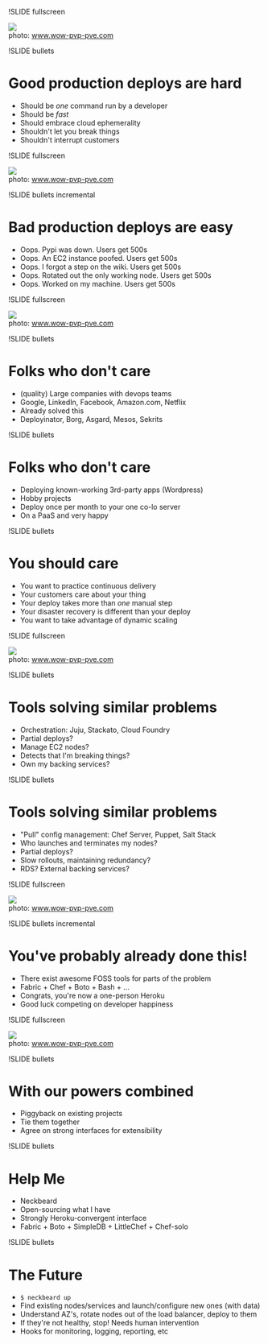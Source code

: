 !SLIDE fullscreen

<img src="neckbeard.jpg">
<br />
<div class="photo-credits">
        photo: <a href="http://www.wow-pvp-pve.com/wowpvp/1121-DoTs-and-Resilience.html">
www.wow-pvp-pve.com</a>
</div>

!SLIDE bullets
# Good production deploys are hard

* Should be *one* command run by a developer
* Should be *fast*
* Should embrace cloud ephemerality
* Shouldn't let you break things
* Shouldn't interrupt customers

!SLIDE fullscreen

<img src="deploy_disaster.jpg">
<br />
<div class="photo-credits">
        photo: <a href="http://www.wow-pvp-pve.com/wowpvp/1121-DoTs-and-Resilience.html">
www.wow-pvp-pve.com</a>
</div>

!SLIDE bullets incremental
# Bad production deploys are easy

* Oops. Pypi was down. Users get 500s
* Oops. An EC2 instance poofed. Users get 500s
* Oops. I forgot a step on the wiki. Users get 500s
* Oops. Rotated out the only working node. Users get 500s
* Oops. Worked on my machine. Users get 500s

!SLIDE fullscreen

<img src="smiling_google_dude.jpg">
<br />
<div class="photo-credits">
        photo: <a href="http://www.wow-pvp-pve.com/wowpvp/1121-DoTs-and-Resilience.html">
www.wow-pvp-pve.com</a>
</div>

!SLIDE bullets
# Folks who don't care

* (quality) Large companies with devops teams
* Google, LinkedIn, Facebook, Amazon.com, Netflix
* Already solved this
* Deployinator, Borg, Asgard, Mesos, Sekrits

!SLIDE bullets
# Folks who don't care

* Deploying known-working 3rd-party apps (Wordpress)
* Hobby projects
* Deploy once per month to your one co-lo server
* On a PaaS and very happy

!SLIDE bullets
# You should care

* You want to practice continuous delivery
* Your customers care about your thing
* Your deploy takes more than *one* manual step
* Your disaster recovery is different than your deploy
* You want to take advantage of dynamic scaling

!SLIDE fullscreen

<img src="square_peg_kid.gif">
<br />
<div class="photo-credits">
        photo: <a href="http://www.wow-pvp-pve.com/wowpvp/1121-DoTs-and-Resilience.html">
www.wow-pvp-pve.com</a>
</div>

!SLIDE bullets
# Tools solving similar problems

* Orchestration: Juju, Stackato, Cloud Foundry
* Partial deploys?
* Manage EC2 nodes?
* Detects that I'm breaking things?
* Own my backing services?

!SLIDE bullets
# Tools solving similar problems

* "Pull" config management: Chef Server, Puppet, Salt Stack
* Who launches and terminates my nodes?
* Partial deploys?
* Slow rollouts, maintaining redundancy?
* RDS? External backing services?

!SLIDE fullscreen

<img src="re_invented_wheel.jpg">
<br />
<div class="photo-credits">
        photo: <a href="http://www.wow-pvp-pve.com/wowpvp/1121-DoTs-and-Resilience.html">
www.wow-pvp-pve.com</a>
</div>

!SLIDE bullets incremental
# You've probably already done this!

* There exist awesome FOSS tools for parts of the problem
* Fabric + Chef + Boto + Bash + ...
* Congrats, you're now a one-person Heroku
* Good luck competing on developer happiness

!SLIDE fullscreen

<img src="with_our_powers_combined.jpg">
<br />
<div class="photo-credits">
        photo: <a href="http://www.wow-pvp-pve.com/wowpvp/1121-DoTs-and-Resilience.html">
www.wow-pvp-pve.com</a>
</div>

!SLIDE bullets
# With our powers combined

* Piggyback on existing projects
* Tie them together
* Agree on strong interfaces for extensibility

!SLIDE bullets
# Help Me

* Neckbeard
* Open-sourcing what I have
* Strongly Heroku-convergent interface
* Fabric + Boto + SimpleDB + LittleChef + Chef-solo

!SLIDE bullets
# The Future

* `$ neckbeard up`
* Find existing nodes/services and launch/configure new ones (with data)
* Understand AZ's, rotate nodes out of the load balancer, deploy to them
* If they're not healthy, stop! Needs human intervention
* Hooks for monitoring, logging, reporting, etc
